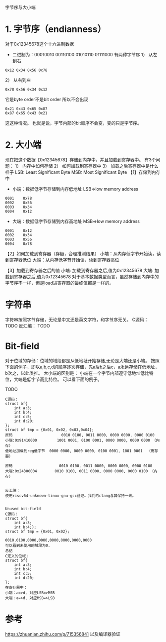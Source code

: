 字节序与大小端
# 1.	字节序（endianness）
对于0x12345678这个十六进制数据
+ 二进制为：00010010 00110100 01010110 01111000
有两种字节序
1）	从左到右
```
0x12 0x34 0x56 0x78
```
2）	从右到左
```
0x78 0x56 0x34 0x12
```
它是byte order不是bit order
所以不会出现
```
0x21 0x43 0x65 0x87
0x87 0x65 0x43 0x21
```
这这种情况。
也就是说，字节内部的bit顺序不会变，变的只是字节序。
# 2.	大小端
现在把这个数据【0x12345678】存储到内存中，并且加载到寄存器中。
有3个问题：
1）	内存中如何存储
2）	如何加载到寄存器中
3）	加载之后寄存器中是什么样子
LSB: Least Significant Byte
MSB: Most Significant Byte
【1】存储到内存中
+ 小端：数据低字节存储到内存低地址 LSB=>low memory address
```
0001	0x78
0002	0x56
0003	0x34
0004	0x12
```
+ 大端：数据低字节存储到内存高地址 MSB=>low memory address
```
0001	0x12
0002	0x34
0003	0x56
0004	0x78
```
【2】如何加载到寄存器（存疑，合理推测结果）
小端：从内存低字节开始读，读到寄存器低位
大端：从内存低字节开始读，读到寄存器高位

【3】加载到寄存器之后的值
小端: 加载到寄存器之后,值为0x12345678
大端: 加载到寄存器之后,值为0x12345678
对于基本数据类型而言，虽然存储到内存中的字节序不一样，但是load进寄存器的最终值都是一样的。

# 字符串
字符串按照字节存储，无论是中文还是英文字符，和字节序无关。
C源码：
 TODO
反汇编：
TODO
# Bit-field
对于位域的存储：位域的域段都是从低地址开始存储,无论是大端还是小端。
按照下面的例子，即以a,b,c,d的顺序逐次存储，先a后b之后c，a永远存储在低地址，b次之，以此类推。
大小端的区别是：
小端在一个字节内部遵守低地址低比特位，大端是低字节高比特位。
可以看下面的例子。

TODO







```
C源码：
struct bf{
    int a:3;
    int b:4;
    int c:5;
    int d:20;
};
struct bf tmp = {0x01, 0x02, 0x03,0x04}; 
原码                      0010 0100, 0011 0000, 0000 0000, 0000 0100     
小端:0x91410000         1001 0001, 0100 0001, 0000 0000, 0000 0000 （内存）
低地址加载到reg低字节  0000 0000, 0000 0000, 0100 0001, 1001 0001  （寄存器）

原码                     0010 0100, 0011 0000, 0000 0000, 0000 0100           
大端:0x24300004        0010 0100, 0011 0000, 0000 0000, 0000 0100 （内存）


反汇编：
使用riscv64-unknown-linux-gnu-gcc验证。我们的clang与其保持一致。
 

Unused bit-field
C源码：
struct bf{
    int a:3;
    int b:4;};
struct bf tmp = {0x01, 0x02}; 
 
0010,0100,0000,0000,0000,0000,0000,0000
可以看到未使用的域段为0.
总结
C定义的位域：
struct bf{
    int a:3;
    int b:4;
    int c:5;
    int d:20;
};
在寄存器中：
小端：a=>d, 对应LSB=>MSB
大端：a=>d, 对应MSB=>LSB
```
# 参考
https://zhuanlan.zhihu.com/p/715356841
以及编译器验证
